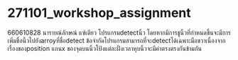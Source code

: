 # 271101_workshop_assignment
660610828 นารายณ์ลักษณ์ แซ่เตียว
โปรแกรมdetectนิ้ว โดยหากมีการชูนิ้วที่กำหนดขึ้นจะมีการเพิ่มชื่อนิ้วไปยังarroyที่ชื่อdetect ข้อจำกัดโปรแกรมสามารถที่จะdetectได้เฉพาะมือขวาเนื่องจากเรื่องของposition แกนx ของจุดบนนิ้วโป้งแต่ละฝั่งเวลาหุบนิ้วจะมีค่าตรงตรงกันข้ามกัน
